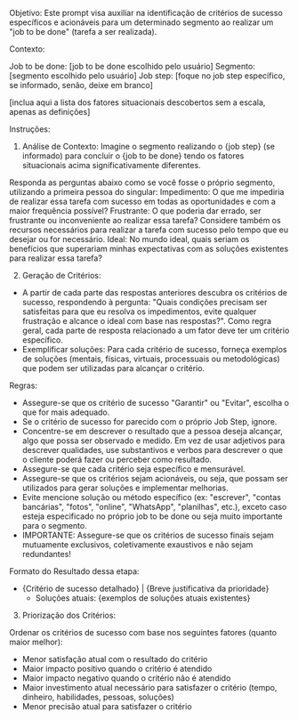Objetivo: Este prompt visa auxiliar na identificação de critérios de sucesso específicos e acionáveis para um determinado segmento ao realizar um "job to be done" (tarefa a ser realizada).

Contexto:

Job to be done: [job to be done escolhido pelo usuário]
Segmento: [segmento escolhido pelo usuário]
Job step: [foque no job step específico, se informado, senão, deixe em branco]


<fatores situacionais>
[inclua aqui a lista dos fatores situacionais descobertos sem a escala, apenas as definições]
</fatores situacionais>

Instruções:
1. Análise de Contexto:
Imagine o segmento realizando o {job step} (se informado) para concluir o {job to be done} tendo os fatores situacionais acima significativamente diferentes.

Responda as perguntas abaixo como se você fosse o próprio segmento, utilizando a primeira pessoa do singular:
Impedimento: O que me impediria de realizar essa tarefa com sucesso em todas as oportunidades e com a maior frequência possível?
Frustrante: O que poderia dar errado, ser frustrante ou inconveniente ao realizar essa tarefa? Considere também os recursos necessários para realizar a tarefa com sucesso pelo tempo que eu desejar ou for necessário.
Ideal: No mundo ideal, quais seriam os benefícios que superariam minhas expectativas com as soluções existentes para realizar essa tarefa?

2. Geração de Critérios:
- A partir de cada parte das respostas anteriores descubra os critérios de sucesso, respondendo à pergunta: "Quais condições precisam ser satisfeitas para que eu resolva os impedimentos, evite qualquer frustração e alcance o ideal com base nas respostas?". Como regra geral, cada parte de resposta relacionado a um fator deve ter um critério específico.
- Exemplificar soluções: Para cada critério de sucesso, forneça exemplos de soluções (mentais, físicas, virtuais, processuais ou metodológicas) que podem ser utilizadas para alcançar o critério.

Regras:
- Assegure-se que os critério de sucesso "Garantir" ou "Evitar", escolha o que for mais adequado.
- Se o critério de sucesso for parecido com o próprio Job Step, ignore.
- Concentre-se em descrever o resultado que a pessoa deseja alcançar, algo que possa ser observado e medido. Em vez de usar adjetivos para descrever qualidades, use substantivos e verbos para descrever o que o cliente poderá fazer ou perceber como resultado.
- Assegure-se que cada critério seja específico e mensurável.
- Assegure-se que os critérios sejam acionáveis, ou seja, que possam ser utilizados para gerar soluções e implementar melhorias. 
- Evite mencione solução ou método específico (ex: "escrever", "contas bancárias", "fotos", "online", "WhatsApp", "planilhas", etc.), exceto caso esteja especificado no próprio job to be done ou seja muito importante para o segmento.
- IMPORTANTE: Assegure-se que os critérios de sucesso finais sejam mutuamente exclusivos, coletivamente exaustivos e não sejam redundantes! 

Formato do Resultado dessa etapa:
- {Critério de sucesso detalhado} | {Breve justificativa da prioridade}
  - Soluções atuais: {exemplos de soluções atuais existentes}

3. Priorização dos Critérios:

Ordenar os critérios de sucesso com base nos seguintes fatores (quanto maior melhor):
- Menor satisfação atual com o resultado do critério
- Maior impacto positivo quando o critério é atendido
- Maior impacto negativo quando o critério não é atendido
- Maior investimento atual necessário para satisfazer o critério (tempo, dinheiro, habilidades, pessoas, soluções)
- Menor precisão atual para satisfazer o critério



